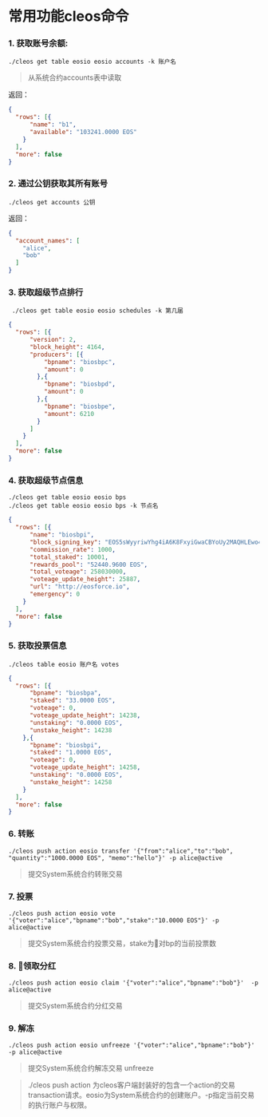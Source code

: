 # 常用功能cleos命令

### 1. 获取账号余额:

```shell
./cleos get table eosio eosio accounts -k 账户名
```

> 从系统合约accounts表中读取

返回：
```json
{
  "rows": [{
      "name": "b1",
      "available": "103241.0000 EOS"
    }
  ],
  "more": false
}
```

### 2. 通过公钥获取其所有账号

```shell
./cleos get accounts 公钥
```

返回：
```json
{
  "account_names": [
    "alice",
    "bob"
  ]
}
```
### 3. 获取超级节点排行

```shell
 ./cleos get table eosio eosio schedules -k 第几届
```
```json
{
  "rows": [{
      "version": 2,
      "block_height": 4164,
      "producers": [{
          "bpname": "biosbpc",
          "amount": 0
        },{
          "bpname": "biosbpd",
          "amount": 0
        },{
          "bpname": "biosbpe",
          "amount": 6210
        }
      ]
    }
  ],
  "more": false
}
```
### 4. 获取超级节点信息
```shell
./cleos get table eosio eosio bps
./cleos get table eosio eosio bps -k 节点名
```
```json
{
  "rows": [{
      "name": "biosbpi",
      "block_signing_key": "EOS5sWyyriwYhg4iA6K8FxyiGwaCBYoUy2MAQHLEwo4AcdR31hXv9",
      "commission_rate": 1000,
      "total_staked": 10001,
      "rewards_pool": "52440.9600 EOS",
      "total_voteage": 258030000,
      "voteage_update_height": 25887,
      "url": "http://eosforce.io",
      "emergency": 0
    }
  ],
  "more": false
}
```

### 5. 获取投票信息
```shell
./cleos table eosio 账户名 votes
```
```json
{
  "rows": [{
      "bpname": "biosbpa",
      "staked": "33.0000 EOS",
      "voteage": 0,
      "voteage_update_height": 14238,
      "unstaking": "0.0000 EOS",
      "unstake_height": 14238
    },{
      "bpname": "biosbpi",
      "staked": "1.0000 EOS",
      "voteage": 0,
      "voteage_update_height": 14258,
      "unstaking": "0.0000 EOS",
      "unstake_height": 14258
    }
  ],
  "more": false
}
```

### 6. 转账

```shell
./cleos push action eosio transfer '{"from":"alice","to":"bob", "quantity":"1000.0000 EOS", "memo":"hello"}' -p alice@active
```

> 提交System系统合约转账交易

### 7. 投票

```shell
./cleos push action eosio vote '{"voter":"alice","bpname":"bob","stake":"10.0000 EOS"}' -p alice@active
```
> 提交System系统合约投票交易，stake为对bp的当前投票数

### 8. 领取分红

```shell
./cleos push action eosio claim '{"voter":"alice","bpname":"bob"}'  -p alice@active
```

> 提交System系统合约分红交易

### 9. 解冻

```shell
./cleos push action eosio unfreeze '{"voter":"alice","bpname":"bob"}'  -p alice@active
```

> 提交System系统合约解冻交易 unfreeze


> ./cleos push action 为cleos客户端封装好的包含一个action的交易transaction请求。eosio为System系统合约的创建账户。-p指定当前交易的执行账户与权限。